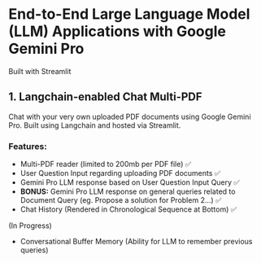 # End-to-End Large Language Model (LLM) Applications with Google Gemini Pro 
Built with Streamlit

## 1. Langchain-enabled Chat Multi-PDF
Chat with your very own uploaded PDF documents using Google Gemini Pro. Built using Langchain and hosted via Streamlit.

### Features:
- Multi-PDF reader (limited to 200mb per PDF file) :white_check_mark:
- User Question Input regarding uploading PDF documents :white_check_mark:
- Gemini Pro LLM response based on User Question Input Query :white_check_mark:
- **BONUS:** Gemini Pro LLM response on general queries related to Document Query (eg. Propose a solution for Problem 2...) :white_check_mark:
- Chat History (Rendered in Chronological Sequence at Bottom) :white_check_mark:

(In Progress)
- Conversational Buffer Memory (Ability for LLM to remember previous queries)


